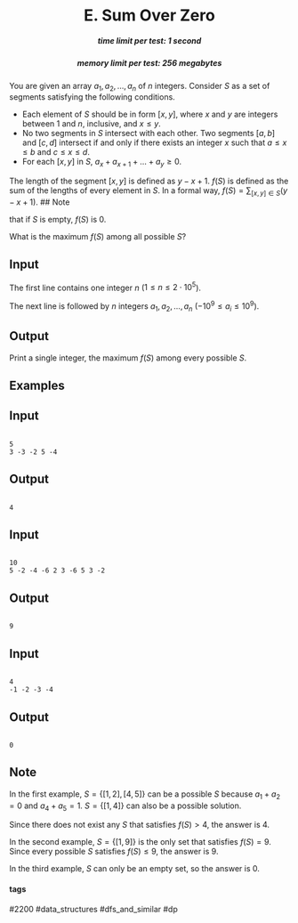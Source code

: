 <h1 style='text-align: center;'> E. Sum Over Zero</h1>

<h5 style='text-align: center;'>time limit per test: 1 second</h5>
<h5 style='text-align: center;'>memory limit per test: 256 megabytes</h5>

You are given an array $a_1, a_2, \ldots, a_n$ of $n$ integers. Consider $S$ as a set of segments satisfying the following conditions.

* Each element of $S$ should be in form $[x, y]$, where $x$ and $y$ are integers between $1$ and $n$, inclusive, and $x \leq y$.
* No two segments in $S$ intersect with each other. Two segments $[a, b]$ and $[c, d]$ intersect if and only if there exists an integer $x$ such that $a \leq x \leq b$ and $c \leq x \leq d$.
* For each $[x, y]$ in $S$, $a_x+a_{x+1}+ \ldots +a_y \geq 0$.

The length of the segment $[x, y]$ is defined as $y-x+1$. $f(S)$ is defined as the sum of the lengths of every element in $S$. In a formal way, $f(S) = \sum_{[x, y] \in S} (y - x + 1)$. ## Note

 that if $S$ is empty, $f(S)$ is $0$.

What is the maximum $f(S)$ among all possible $S$?

## Input

The first line contains one integer $n$ ($1 \leq n \leq 2 \cdot 10^5$).

The next line is followed by $n$ integers $a_1, a_2, \ldots, a_n$ ($-10^9 \leq a_i \leq 10^9$).

## Output

Print a single integer, the maximum $f(S)$ among every possible $S$.

## Examples

## Input


```

5
3 -3 -2 5 -4

```
## Output


```

4
```
## Input


```

10
5 -2 -4 -6 2 3 -6 5 3 -2

```
## Output


```

9
```
## Input


```

4
-1 -2 -3 -4

```
## Output


```

0
```
## Note

In the first example, $S=\{[1, 2], [4, 5]\}$ can be a possible $S$ because $a_1+a_2=0$ and $a_4+a_5=1$. $S=\{[1, 4]\}$ can also be a possible solution.

Since there does not exist any $S$ that satisfies $f(S) > 4$, the answer is $4$.

In the second example, $S=\{[1, 9]\}$ is the only set that satisfies $f(S)=9$. Since every possible $S$ satisfies $f(S) \leq 9$, the answer is $9$.

In the third example, $S$ can only be an empty set, so the answer is $0$.



#### tags 

#2200 #data_structures #dfs_and_similar #dp 